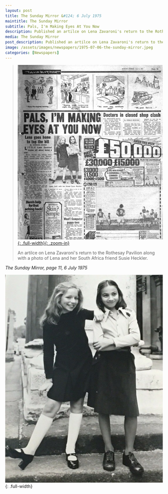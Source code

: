 ```yaml
---
layout: post
title: The Sunday Mirror &#124; 6 July 1975
maintitle: The Sunday Mirror
subtitle: Pals, I'm Making Eyes At You Now
description: Published an artilce on Lena Zavaroni's return to the Rothesay Pavilion along with a photo of Lena and her South Africa friend Susie Heckler.
media: The Sunday Mirror
post_description: Published an artilce on Lena Zavaroni's return to the Rothesay Pavilion along with a photo of Lena and her South Africa friend Susie Heckler.
image: /assets/images/newspapers/1975-07-06-the-sunday-mirror.jpeg
categories: [Newspapers]
---
```


> [![](/assets/images/newspapers/1975-07-06-the-sunday-mirror.jpeg){: .full-width}{: .zoom-in}](/assets/images/newspapers/1975-07-06-the-sunday-mirror.jpeg)
>
> An artilce on Lena Zavaroni's return to the Rothesay Pavilion along with a photo of Lena and her South Africa friend Susie Heckler.

<cite>The Sunday Mirror, page 11, 6 July 1975</cite>

![](/assets/images/newspapers/1975-07-06-the-sunday-mirror-photo.jpg){: .full-width}


